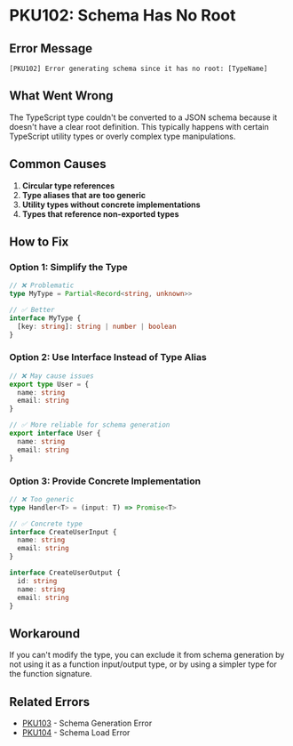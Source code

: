 # PKU102: Schema Has No Root

## Error Message

```
[PKU102] Error generating schema since it has no root: [TypeName]
```

## What Went Wrong

The TypeScript type couldn't be converted to a JSON schema because it doesn't have a clear root definition. This typically happens with certain TypeScript utility types or overly complex type manipulations.

## Common Causes

1. **Circular type references**
2. **Type aliases that are too generic**
3. **Utility types without concrete implementations**
4. **Types that reference non-exported types**

## How to Fix

### Option 1: Simplify the Type

```typescript
// ❌ Problematic
type MyType = Partial<Record<string, unknown>>

// ✅ Better
interface MyType {
  [key: string]: string | number | boolean
}
```

### Option 2: Use Interface Instead of Type Alias

```typescript
// ❌ May cause issues
export type User = {
  name: string
  email: string
}

// ✅ More reliable for schema generation
export interface User {
  name: string
  email: string
}
```

### Option 3: Provide Concrete Implementation

```typescript
// ❌ Too generic
type Handler<T> = (input: T) => Promise<T>

// ✅ Concrete type
interface CreateUserInput {
  name: string
  email: string
}

interface CreateUserOutput {
  id: string
  name: string
  email: string
}
```

## Workaround

If you can't modify the type, you can exclude it from schema generation by not using it as a function input/output type, or by using a simpler type for the function signature.

## Related Errors

- [PKU103](./pku103.md) - Schema Generation Error
- [PKU104](./pku104.md) - Schema Load Error
